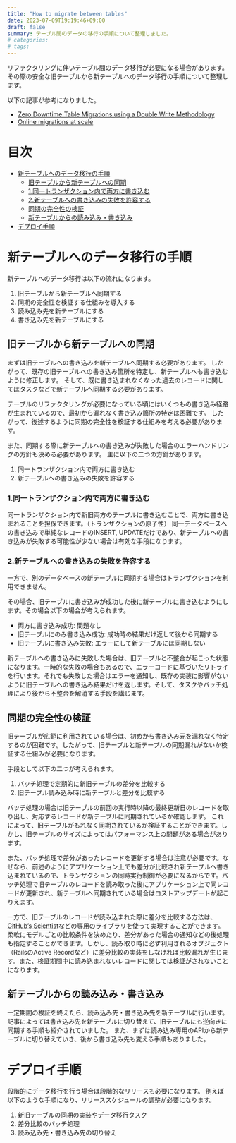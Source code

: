 ```yaml
---
title: "How to migrate between tables"
date: 2023-07-09T19:19:46+09:00
draft: false
summary: テーブル間のデータの移行の手順について整理しました。
# categories:
# tags:
---
```


リファクタリングに伴いテーブル間のデータ移行が必要になる場合があります。
その際の安全な旧テーブルから新テーブルへのデータ移行の手順について整理します。

以下の記事が参考になりました。
- [Zero Downtime Table Migrations using a Double Write Methodology](https://engineering.gusto.com/old-write/)
- [Online migrations at scale](https://stripe.com/blog/online-migrations)

# 目次
- [新テーブルへのデータ移行の手順](#migration-process)
  - [旧テーブルから新テーブルへの同期](#sync)
  - [1.同一トランザクション内で両方に書き込む](#transaction)
  - [2.新テーブルへの書き込みの失敗を許容する](#non-transaction)
  - [同期の完全性の検証](#validation)
  - [新テーブルからの読み込み・書き込み](#read-write)
- [デプロイ手順](#deploy)

# 新テーブルへのデータ移行の手順<a name="migration-process"></a>

新テーブルへのデータ移行は以下の流れになります。

1. 旧テーブルから新テーブルへ同期する
2. 同期の完全性を検証する仕組みを導入する
3. 読み込み先を新テーブルにする
4. 書き込み先を新テーブルにする

## 旧テーブルから新テーブルへの同期<a name="sync"></a>
まずは旧テーブルへの書き込みを新テーブルへ同期する必要があります。
したがって、既存の旧テーブルへの書き込み箇所を特定し、新テーブルへも書き込むように修正します。
そして、既に書き込まれなくなった過去のレコードに関してはタスクなどで新テーブルへ同期する必要があります。

テーブルのリファクタリングが必要になっている頃にはいくつもの書き込み経路が生まれているので、最初から漏れなく書き込み箇所の特定は困難です。
したがって、後述するように同期の完全性を検証する仕組みを考える必要があります。

また、同期する際に新テーブルへの書き込みが失敗した場合のエラーハンドリングの方針も決める必要があります。
主に以下の二つの方針があります。

1. 同一トランザクション内で両方に書き込む
2. 新テーブルへの書き込みの失敗を許容する

### 1.同一トランザクション内で両方に書き込む<a name="transaction"></a>
同一トランザクション内で新旧両方のテーブルに書き込むことで、両方に書き込まれることを担保できます。（トランザクションの原子性）
同一データベースへの書き込みで単純なレコードのINSERT, UPDATEだけであり、新テーブルへの書き込みが失敗する可能性が少ない場合は有効な手段になります。

### 2.新テーブルへの書き込みの失敗を許容する<a name="non-transaction"></a>

一方で、別のデータベースの新テーブルに同期する場合はトランザクションを利用できません。

その場合、旧テーブルに書き込みが成功した後に新テーブルに書き込むようにします。その場合以下の場合が考えられます。

- 両方に書き込み成功: 問題なし
- 旧テーブルにのみ書き込み成功: 成功時の結果だけ返して後から同期する
- 旧テーブルに書き込み失敗: エラーにして新テーブルには同期しない

新テーブルへの書き込みに失敗した場合は、旧テーブルと不整合が起こった状態になります。一時的な失敗の場合もあるので、エラーコードに基づいたリトライを行います。それでも失敗した場合はエラーを通知し、既存の実装に影響がないように旧テーブルへの書き込み結果だけを返します。そして、タスクやバッチ処理により後から不整合を解消する手段を講じます。

## 同期の完全性の検証<a name="validation"></a>
旧テーブルが広範に利用されている場合は、初めから書き込み元を漏れなく特定するのが困難です。したがって、旧テーブルと新テーブルの同期漏れがないか検証する仕組みが必要になります。

手段として以下の二つが考えられます。

1. バッチ処理で定期的に新旧テーブルの差分を比較する
2. 旧テーブル読み込み時に新テーブルと差分を比較する

バッチ処理の場合は旧テーブルの前回の実行時以降の最終更新日のレコードを取り出し、対応するレコードが新テーブルに同期されているか確認します。
これによって、旧テーブルがもれなく同期されているか検証することができます。しかし、旧テーブルのサイズによってはパフォーマンス上の問題がある場合があります。

また、バッチ処理で差分があったレコードを更新する場合は注意が必要です。なぜなら、前述のようにアプリケーション上でも差分が比較され新テーブルへ書き込まれているので、トランザクションの同時実行制御が必要になるからです。バッチ処理で旧テーブルのレコードを読み取った後にアプリケーション上で同レコードが更新され、新テーブルへ同期されている場合はロストアップデートが起こりえます。

一方で、旧テーブルのレコードが読み込まれた際に差分を比較する方法は、[GitHub’s Scientist](https://github.com/github/scientist)などの専用のライブラリを使って実現することができます。
柔軟にモデルごとの比較条件を決めたり、差分があった場合の通知などの後処理も指定することができます。しかし、読み取り時に必ず利用されるオブジェクト（RailsのActive Recordなど）に差分比較の実装をしなければ比較漏れが生じます。また、検証期間中に読み込まれないレコードに関しては検証がされないことになります。

## 新テーブルからの読み込み・書き込み<a name="read-write"></a>

一定期間の検証を終えたら、読み込み先・書き込み先を新テーブルに行います。
記事によっては書き込み先を新テーブルに切り替えて、旧テーブルにも逆向きに同期する手順も紹介されていました。
また、まずは読み込み専用のAPIから新テーブルに切り替えていき、後から書き込み先も変える手順もありました。

# デプロイ手順<a name="deploy"></a>
段階的にデータ移行を行う場合は段階的なリリースも必要になります。
例えば以下のような手順になり、リリーススケジュールの調整が必要になります。

1. 新旧テーブルの同期の実装やデータ移行タスク
2. 差分比較のバッチ処理
3. 読み込み先・書き込み先の切り替え

